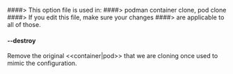 ####> This option file is used in:
####>   podman container clone, pod clone
####> If you edit this file, make sure your changes
####> are applicable to all of those.
#### **--destroy**

Remove the original <<container|pod>> that we are cloning once used to mimic the configuration.
